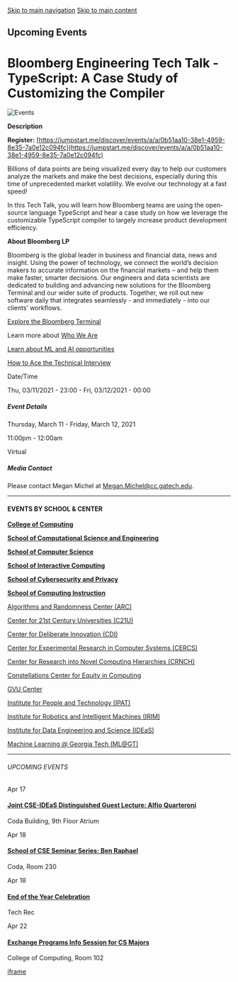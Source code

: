 [Skip to main navigation](https://www.cc.gatech.edu/events/2021/03/11/bloomberg-engineering-tech-talk-typescript-case-study-customizing-compiler#main-navigation) [Skip to main content](https://www.cc.gatech.edu/events/2021/03/11/bloomberg-engineering-tech-talk-typescript-case-study-customizing-compiler#main-content)

## Upcoming Events

# Bloomberg Engineering Tech Talk -TypeScript: A Case Study of Customizing the Compiler

![Events](https://www.cc.gatech.edu/sites/default/files/default_images/external-events-default.jpg)

**Description**

**Register:** [https://jumpstart.me/discover/events/a/a/0b51aa10-38e1-4959-8e35-7a0e12c094fc](https://jumpstart.me/discover/events/a/a/0b51aa10-38e1-4959-8e35-7a0e12c094fc)

Billions of data points are being visualized every day to help our customers analyze the markets and make the best decisions, especially during this time of unprecedented market volatility. We evolve our technology at a fast speed!

In this Tech Talk, you will learn how Bloomberg teams are using the open-source language TypeScript and hear a case study on how we leverage the customizable TypeScript compiler to largely increase product development efficiency.

**About Bloomberg LP**

Bloomberg is the global leader in business and financial data, news and insight. Using the power of technology, we connect the world’s decision makers to accurate information on the financial markets – and help them make faster, smarter decisions. Our engineers and data scientists are dedicated to building and advancing new solutions for the Bloomberg Terminal and our wider suite of products. Together, we roll out new software daily that integrates seamlessly - and immediately - into our clients’ workflows.

[Explore the Bloomberg Terminal](https://bloomberg.com/professional/solution/bloomberg-terminal)

Learn more about [Who We Are](https://www.bloomberg.com/company/we-are-bloomberg/)

[Learn about ML and AI opportunities](https://www.youtube.com/watch?v=qtUu9LCNmiU)

[How to Ace the Technical Interview](https://bloomberg.com/company/engineering-student-application-process/)

Date/Time

Thu, 03/11/2021 - 23:00
\- Fri, 03/12/2021 - 00:00

##### Event Details

Thursday, March 11
\- Friday, March 12, 2021

11:00pm
\- 12:00am

Virtual

##### Media Contact

Please contact Megan Michel at [Megan.Michel@cc.gatech.edu](http://Megan.Michel@cc.gatech.edu/).

* * *

#### EVENTS BY SCHOOL & CENTER

[**College of Computing**](https://www.cc.gatech.edu/event/group/college-computing)

[**School of Computational Science and Engineering**](https://www.cc.gatech.edu/event/group/school-computational-science-and-engineering)

[**School of Computer Science**](https://www.cc.gatech.edu/event/group/school-computer-science)

[**School of Interactive Computing**](https://www.cc.gatech.edu/event/group/school-interactive-computing)

[**School of Cybersecurity and Privacy**](https://www.cc.gatech.edu/event/group/school-cybersecurity-and-privacy)

[**School of Computing Instruction**](https://www.cc.gatech.edu/unit/school-computing-instruction)

[Algorithms and Randomness Center (ARC)](https://www.cc.gatech.edu/event/group/algorithms-and-randomness-center-arc)

[Center for 21st Century Universities (C21U)](https://www.cc.gatech.edu/event/group/center-21st-century-universities-c21u)

[Center for Deliberate Innovation (CDI)](https://www.cc.gatech.edu/event/group/center-deliberate-innovation-cdi)

[Center for Experimental Research in Computer Systems (CERCS)](https://www.cc.gatech.edu/event/group/center-experimental-research-computer-systems-cercs)

[Center for Research into Novel Computing Hierarchies (CRNCH)](https://www.cc.gatech.edu/event/group/center-research-novel-computing-hierarchies-crnch)

[Constellations Center for Equity in Computing](https://www.cc.gatech.edu/event/group/constellations-center-equity-computing)

[GVU Center](https://www.cc.gatech.edu/event/group/gvu-center)

[Institute for People and Technology (IPAT)](https://www.cc.gatech.edu/event/group/institute-people-and-technology-ipat)

[Institute for Robotics and Intelligent Machines (IRIM)](https://www.cc.gatech.edu/event/group/institute-robotics-and-intelligent-machines-irim)

[Institute for Data Engineering and Science (IDEaS)](https://www.cc.gatech.edu/event/group/institute-data-engineering-and-science-ideas)

[Machine Learning @ Georgia Tech (ML@GT)](https://www.cc.gatech.edu/event/group/machine-learning-georgia-tech-mlgt)

* * *

###### UPCOMING EVENTS

Apr 17

#### [Joint CSE-IDEaS Distinguished Guest Lecture: Alfio Quarteroni](https://www.cc.gatech.edu/events/2025/04/17/joint-cse-ideas-distinguished-guest-lecture-alfio-quarteroni)

Coda Building, 9th Floor Atrium

Apr 18

#### [School of CSE Seminar Series: Ben Raphael](https://www.cc.gatech.edu/events/2025/04/18/school-cse-seminar-series-ben-raphael)

Coda, Room 230

Apr 18

#### [End of the Year Celebration](https://www.cc.gatech.edu/events/2025/04/18/end-year-celebration)

Tech Rec

Apr 22

#### [Exchange Programs Info Session for CS Majors](https://www.cc.gatech.edu/events/2025/04/22/exchange-programs-info-session-cs-majors)

College of Computing, Room 102

[iframe](https://static.addtoany.com/menu/sm.25.html#type=core&event=load)